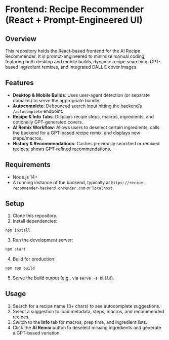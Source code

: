# Frontend: Recipe Recommender (React + Prompt-Engineered UI)

## Overview

This repository holds the React-based frontend for the AI Recipe Recommender. It is prompt-engineered to minimize manual coding, featuring both desktop and mobile builds, dynamic recipe searching, GPT-based ingredient remixes, and integrated DALL·E cover images.

## Features

- **Desktop & Mobile Builds**: Uses user-agent detection (or separate domains) to serve the appropriate bundle.
- **Autocomplete**: Debounced search input hitting the backend’s `/autocomplete` endpoint.
- **Recipe & Info Tabs**: Displays recipe steps, macros, ingredients, and optionally GPT-generated covers.
- **AI Remix Workflow**: Allows users to deselect certain ingredients, calls the backend for a GPT-based recipe remix, and displays new steps/macros.
- **History & Recommendations**: Caches previously searched or remixed recipes; shows GPT-refined recommendations.

## Requirements

- Node.js 14+
- A running instance of the backend, typically at `https://recipe-recommender-backend.onrender.com` or `localhost`.

## Setup

1. Clone this repository.
2. Install dependencies:

```bash
npm install
```

3. Run the development server:

```bash
npm start
```

4. Build for production:

```bash
npm run build
```

5. Serve the build output (e.g., via `serve -s build`).

## Usage

1. Search for a recipe name (3+ chars) to see autocomplete suggestions.
2. Select a suggestion to load metadata, steps, macros, and recommended recipes.
3. Switch to the **Info** tab for macros, prep time, and ingredient lists.
4. Click the **AI Remix** button to deselect missing ingredients and generate a GPT-based variation.
